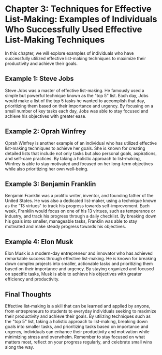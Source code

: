 Chapter 3: Techniques for Effective List-Making: Examples of Individuals Who Successfully Used Effective List-Making Techniques
===============================================================================================================================

In this chapter, we will explore examples of individuals who have successfully utilized effective list-making techniques to maximize their productivity and achieve their goals.

Example 1: Steve Jobs
---------------------

Steve Jobs was a master of effective list-making. He famously used a simple but powerful technique known as the "top 5" list. Each day, Jobs would make a list of the top 5 tasks he wanted to accomplish that day, prioritizing them based on their importance and urgency. By focusing on a small number of key tasks each day, Jobs was able to stay focused and achieve his objectives with greater ease.

Example 2: Oprah Winfrey
------------------------

Oprah Winfrey is another example of an individual who has utilized effective list-making techniques to achieve her goals. She is known for creating detailed lists that include not only tasks but also personal goals, aspirations, and self-care practices. By taking a holistic approach to list-making, Winfrey is able to stay motivated and focused on her long-term objectives while also prioritizing her own well-being.

Example 3: Benjamin Franklin
----------------------------

Benjamin Franklin was a prolific writer, inventor, and founding father of the United States. He was also a dedicated list-maker, using a technique known as the "13 virtues" to track his progress towards self-improvement. Each week, Franklin would focus on one of his 13 virtues, such as temperance or industry, and track his progress through a daily checklist. By breaking down his goals into smaller, manageable tasks, Franklin was able to stay motivated and make steady progress towards his objectives.

Example 4: Elon Musk
--------------------

Elon Musk is a modern-day entrepreneur and innovator who has achieved remarkable success through effective list-making. He is known for breaking down complex projects into smaller, actionable tasks and prioritizing them based on their importance and urgency. By staying organized and focused on specific tasks, Musk is able to achieve his objectives with greater efficiency and productivity.

Final Thoughts
--------------

Effective list-making is a skill that can be learned and applied by anyone, from entrepreneurs to students to everyday individuals seeking to maximize their productivity and achieve their goals. By utilizing techniques such as the "top 5" list, taking a holistic approach to list-making, breaking down goals into smaller tasks, and prioritizing tasks based on importance and urgency, individuals can enhance their productivity and motivation while minimizing stress and overwhelm. Remember to stay focused on what matters most, reflect on your progress regularly, and celebrate small wins along the way.
